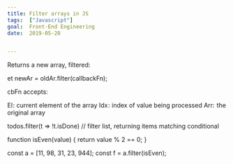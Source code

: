 ```yaml
---
title: Filter arrays in JS
tags:  ["Javascript"]
goal:  Front-End Engineering
date:  2019-05-20


---
```

Returns a new array, filtered:

et newAr = oldAr.filter(callbackFn);

cbFn accepts:

El : current element of the array
Idx : index of value being processed
Arr:  the original array

todos.filter(t => !t.isDone) // filter list, returning items matching conditional

function isEven(value) {
  return value % 2 == 0;
}

const a = [11, 98, 31, 23, 944];
const f = a.filter(isEven);

